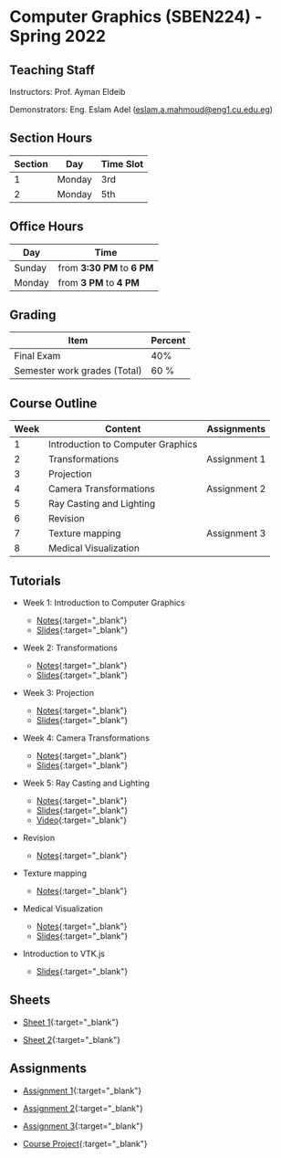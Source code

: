 # Computer  Graphics \(SBEN224\) - Spring 2022

## Teaching Staff

Instructors: Prof. Ayman Eldeib

Demonstrators:  Eng. Eslam Adel (eslam.a.mahmoud@eng1.cu.edu.eg)


## Section Hours

| Section | Day | Time Slot |
|---------|-----|-----------|
|   1     | Monday | 3rd |
|   2     | Monday | 5th |

## Office Hours

| Day | Time |
|-----|-----------|
| Sunday | from **3:30 PM** to **6 PM** |
| Monday | from **3 PM** to **4 PM** |

## Grading

| Item | Percent  |
|-----|-----------|
| Final Exam | 40%  |
| Semester work grades (Total) | 60 % |


## Course Outline

| Week | Content |  Assignments
|------|-----------------|-----|
|   1  | Introduction to Computer Graphics| |
|   2  | Transformations | Assignment 1|
|   3  | Projection | |
|   4  | Camera Transformations | Assignment 2 |
|   5   | Ray Casting and Lighting | |
|   6   | Revision | |
|   7   | Texture mapping | Assignment 3 |
|   8   | Medical Visualization | |


## Tutorials

* Week 1: Introduction to Computer Graphics
    * [Notes](https://sbme-tutorials.github.io/CG-Notes/Spring2022/notes/1-week1.html){:target="_blank"}
    * [Slides](https://docs.google.com/presentation/d/1O-4sG8hZpKvP-oG0TUCdgwLs1Gj3IKG4_ZoAxSS-KKo/edit?usp=sharing){:target="_blank"}

* Week 2: Transformations
    * [Notes](https://sbme-tutorials.github.io/CG-Notes/Spring2022/notes/2-week2.html){:target="_blank"}
    * [Slides](https://sbme-tutorials.github.io/CG-Notes/Spring2022/presentations/2_Transformation/#1){:target="_blank"}

* Week 3: Projection
    * [Notes](https://sbme-tutorials.github.io/CG-Notes/Spring2022/notes/3-week3.html){:target="_blank"}
    * [Slides](https://sbme-tutorials.github.io/CG-Notes/Spring2022/presentations/3_Projection/#1){:target="_blank"}

* Week 4: Camera Transformations
    * [Notes](https://sbme-tutorials.github.io/CG-Notes/Spring2022/notes/4-week4.html){:target="_blank"}
    * [Slides](https://sbme-tutorials.github.io/CG-Notes/Spring2022/presentations/4_Camera/#1){:target="_blank"}

* Week 5: Ray Casting and Lighting 
    * [Notes](https://sbme-tutorials.github.io/CG-Notes/Spring2022/notes/5-week5.html){:target="_blank"}
    * [Slides](https://sbme-tutorials.github.io/CG-Notes/Spring2022/presentations/5_Lighting/#1){:target="_blank"}
    * [Video](https://drive.google.com/file/d/19kTDuLB_gYc-2UuwullTnXHIjOyi2QhK/view?usp=sharing){:target="_blank"}

* Revision
    * [Notes](https://github.com/sbme-tutorials/Computer-Graphics-Tutorials/blob/master/Tutorial-06/Revision.ipynb){:target="_blank"}

* Texture mapping
    * [Notes](https://sbme-tutorials.github.io/CG-Notes/Spring2022/notes/6-week6.html){:target="_blank"}

* Medical Visualization
    * [Notes](https://sbme-tutorials.github.io/CG-Notes/Spring2022/notes/7-week7.html){:target="_blank"}
    * [Slides](https://sbme-tutorials.github.io/CG-Notes/Spring2022/presentations/7_Visualization/#1){:target="_blank"}

* Introduction to VTK.js
    * [Slides](https://sbme-tutorials.github.io/CG-Notes/Spring2022/presentations/8_vtkjs/#1){:target="_blank"}
    
## Sheets

* [Sheet 1](https://sbme-tutorials.github.io/CG-Notes/Spring2022/notes/Sheet1.pdf){:target="_blank"}

* [Sheet 2](https://sbme-tutorials.github.io/CG-Notes/Spring2022/notes/Sheet2.pdf){:target="_blank"}


## Assignments

* [Assignment 1](https://sbme-tutorials.github.io/CG-Notes/Spring2022/assignments/assignment1.html){:target="_blank"}

* [Assignment 2](https://sbme-tutorials.github.io/CG-Notes/Spring2022/assignments/assignment2.html){:target="_blank"}

* [Assignment 3](https://sbme-tutorials.github.io/CG-Notes/Spring2022/assignments/assignment3.html){:target="_blank"}

* [Course Project](https://sbme-tutorials.github.io/CG-Notes/Spring2022/assignments/course_project.html){:target="_blank"}
